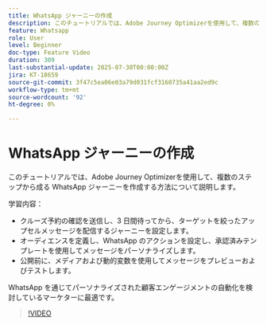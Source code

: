 ```yaml
---
title: WhatsApp ジャーニーの作成
description: このチュートリアルでは、Adobe Journey Optimizerを使用して、複数のステップから成る WhatsApp ジャーニーを作成する方法について説明します。
feature: Whatsapp
role: User
level: Beginner
doc-type: Feature Video
duration: 309
last-substantial-update: 2025-07-30T00:00:00Z
jira: KT-18659
source-git-commit: 3f47c5ea06e03a79d031fcf3160735a41aa2ed9c
workflow-type: tm+mt
source-wordcount: '92'
ht-degree: 0%

---
```



# WhatsApp ジャーニーの作成

このチュートリアルでは、Adobe Journey Optimizerを使用して、複数のステップから成る WhatsApp ジャーニーを作成する方法について説明します。

学習内容：

* クルーズ予約の確認を送信し、3 日間待ってから、ターゲットを絞ったアップセルメッセージを配信するジャーニーを設定します。
* オーディエンスを定義し、WhatsApp のアクションを設定し、承認済みテンプレートを使用してメッセージをパーソナライズします。
* 公開前に、メディアおよび動的変数を使用してメッセージをプレビューおよびテストします。

WhatsApp を通じてパーソナライズされた顧客エンゲージメントの自動化を検討しているマーケターに最適です。

>[!VIDEO](https://video.tv.adobe.com/v/3470283/?learn=on&enablevpops&captions=jpn)
